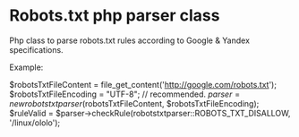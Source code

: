 Robots.txt php parser class
=====================

Php class to parse robots.txt rules according to Google & Yandex specifications.

Example:

  $robotsTxtFileContent = file_get_content('http://google.com/robots.txt');
  $robotsTxtFileEncoding = "UTF-8"; // recommended.
  $parser = new robotstxtparser($robotsTxtFileContent, $robotsTxtFileEncoding);
  $ruleValid = $parser->checkRule(robotstxtparser::ROBOTS_TXT_DISALLOW, '/linux/ololo'); 
